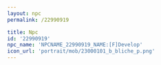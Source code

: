 ```yaml
---
layout: npc
permalink: /22990919

title: Npc
id: '22990919'
npc_name: 'NPCNAME_22990919_NAME:[F]Develop'
icon_url: 'portrait/mob/23000101_b_bliche_p.png'
---
```

